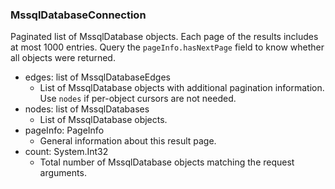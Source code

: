 ### MssqlDatabaseConnection
Paginated list of MssqlDatabase objects. Each page of the results includes at most 1000 entries. Query the `pageInfo.hasNextPage` field to know whether all objects were returned.

- edges: list of MssqlDatabaseEdges
  - List of MssqlDatabase objects with additional pagination information. Use `nodes` if per-object cursors are not needed.
- nodes: list of MssqlDatabases
  - List of MssqlDatabase objects.
- pageInfo: PageInfo
  - General information about this result page.
- count: System.Int32
  - Total number of MssqlDatabase objects matching the request arguments.
